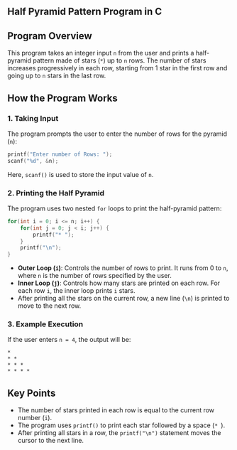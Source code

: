 ## **Half Pyramid Pattern Program in C**

## **Program Overview**

This program takes an integer input `n` from the user and prints a half-pyramid pattern made of stars (`*`) up to `n` rows. The number of stars increases progressively in each row, starting from 1 star in the first row and going up to `n` stars in the last row.

## **How the Program Works**

### **1. Taking Input**

The program prompts the user to enter the number of rows for the pyramid (`n`):

```c
printf("Enter number of Rows: ");
scanf("%d", &n);
```

Here, `scanf()` is used to store the input value of `n`.

### **2. Printing the Half Pyramid**

The program uses two nested `for` loops to print the half-pyramid pattern:

```c
for(int i = 0; i <= n; i++) {
    for(int j = 0; j < i; j++) {
        printf("* ");
    }
    printf("\n");
}
```

- **Outer Loop (`i`)**: Controls the number of rows to print. It runs from 0 to `n`, where `n` is the number of rows specified by the user.
- **Inner Loop (`j`)**: Controls how many stars are printed on each row. For each row `i`, the inner loop prints `i` stars.
- After printing all the stars on the current row, a new line (`\n`) is printed to move to the next row.

### **3. Example Execution**

If the user enters `n = 4`, the output will be:

```
*
* *
* * *
* * * *
```

## **Key Points**

- The number of stars printed in each row is equal to the current row number (`i`).
- The program uses `printf()` to print each star followed by a space (`* `).
- After printing all stars in a row, the `printf("\n")` statement moves the cursor to the next line.
